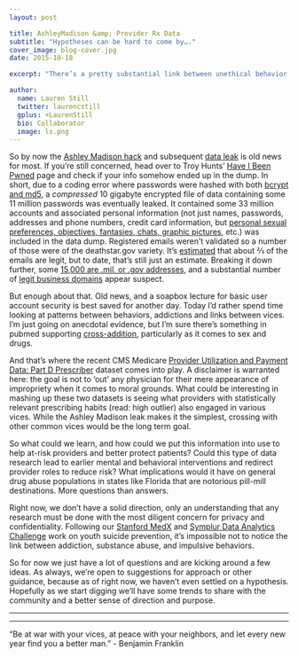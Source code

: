 ```yaml
---
layout: post

title: AshleyMadison &amp; Provider Rx Data
subtitle: "Hypotheses can be hard to come by…."
cover_image: blog-cover.jpg
date: 2015-10-18

excerpt: "There’s a pretty substantial link between unethical behavior A and unethical behavior B. And so... TL;DR What can we learn from completely unrelated datasets?"

author:
  name: Lauren Still
  twitter: laurencstill
  gplus: +LaurenStill 
  bio: Collaborator
  image: ls.png
---
```

So by now the [Ashley Madison hack][1] and subsequent [data leak][2] is old news for most. If you’re still concerned, head over to Troy Hunts’ [Have I Been Pwned][3] page and check if your info somehow ended up in the dump.  In short, due to a coding error where passwords were hashed with both [bcrypt and md5][7], a _compressed_ 10 gigabyte encrypted file of data containing some 11 million passwords was eventually leaked. It contained some 33 million accounts and associated personal information (not just names, passwords, addresses and phone numbers, credit card information, but [personal sexual preferences, objectives, fantasies, chats, graphic pictures][6], etc.) was included in the data dump. Registered emails weren’t validated so a number of those were of the deathstar.gov variety. It’s [estimated][4] that about ⅔ of the emails are legit, but to date, that’s still just an estimate. Breaking it down further, some [15,000 are .mil. or .gov addresses][5], and a substantial number of [legit business domains][8] appear suspect. 

But enough about that. Old news, and a soapbox lecture for basic user account security is best saved for another day. Today I’d rather spend time looking at patterns between behaviors, addictions and links between vices. I’m just going on anecdotal evidence, but I’m sure there’s something in pubmed supporting [cross-addition][9], particularly as it comes to sex and drugs. 

And that’s where the recent CMS Medicare [Provider Utilization and Payment Data: Part D Prescriber][10] dataset comes into play. A disclaimer is warranted here: the goal is not to ‘out’ any physician for their mere appearance of impropriety when it comes to moral grounds. What could be interesting in mashing up these two datasets is seeing what providers with statistically relevant  prescribing habits (read: high outlier) also engaged in various vices. While the Ashley Madison leak makes it the simplest, crossing with other common vices would be the long term goal.  

So what could we learn, and how could we put this information into use to help at-risk providers and better protect patients? Could this type of data research lead to earlier mental and behavioral interventions and redirect provider roles to reduce risk? What implications would it have on general drug abuse populations in states like Florida that are notorious pill-mill destinations.  More questions than answers. 

Right now, we don’t have a solid direction, only an understanding that any research must be done with the most diligent concern for privacy and confidentiality. Following our [Stanford MedX][11] and [Symplur Data Analytics Challenge][12] work on youth suicide prevention, it’s impossible not to notice the link between addiction, substance abuse, and impulsive behaviors. 

So for now we just have a lot of questions and are kicking around a few ideas. As always, we’re open to suggestions for approach or other guidance, because as of right now, we haven’t even settled on a hypothesis. Hopefully as we start digging we’ll have some trends to share with the community and a better sense of direction and purpose. 

<hr>
<hr>
“Be at war with your vices, at peace with your neighbors, and let every new year find you a better man.” - Benjamin Franklin

[1]: http://www.hydraze.org/2015/08/ashley-madison-full-dump-has-finally-leaked/
[2]: http://www.wired.com/2015/08/happened-hackers-posted-stolen-ashley-madison-data/
[3]: https://haveibeenpwned.com/
[4]: http://www.columnfivemedia.com/the-ashley-madison-hack-in-8-charts
[5]: http://pastebin.com/U4QQEaBE
[6]: http://www.theverge.com/2015/8/19/9179037/ashley-madison-data-hack-name-address-phone-birthday
[7]: http://arstechnica.com/security/2015/09/once-seen-as-bulletproof-11-million-ashley-madison-passwords-already-cracked/
[8]: http://news.nationalpost.com/news/ashley-madison-data-leak-who-has-been-exposed-and-what-are-the-implications
[9]: http://www.ncbi.nlm.nih.gov/pubmed/?term=cross+addiction
[10]: https://www.cms.gov/Research-Statistics-Data-and-Systems/Statistics-Trends-and-Reports/Medicare-Provider-Charge-Data/Part-D-Prescriber.html
[11]: http://medicinex.stanford.edu/2015-glance/
[12]: http://medicinex.stanford.edu/medx-symplur-2015/

